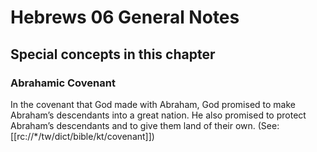 # Hebrews 06 General Notes
## Special concepts in this chapter

### Abrahamic Covenant

In the covenant that God made with Abraham, God promised to make Abraham’s descendants into a great nation. He also promised to protect Abraham’s descendants and to give them land of their own. (See: [[rc://*/tw/dict/bible/kt/covenant]])